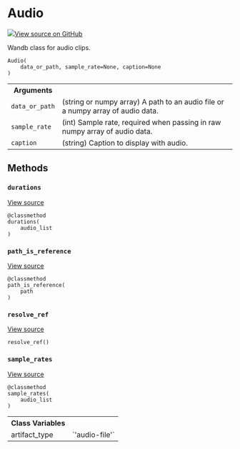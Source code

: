 # Audio



[![](https://www.tensorflow.org/images/GitHub-Mark-32px.png)View source on GitHub](https://www.github.com/wandb/client/tree/3a0def97afe1def2b1a59786b4f0bbcac3f5dc4c/wandb/data_types.py#L490-L628)




Wandb class for audio clips.

<pre><code>Audio(
    data_or_path, sample_rate=None, caption=None
)</code></pre>





<!-- Tabular view -->
<table>
<tr><th>Arguments</th></tr>

<tr>
<td>
<code>data_or_path</code>
</td>
<td>
(string or numpy array) A path to an audio file
or a numpy array of audio data.
</td>
</tr><tr>
<td>
<code>sample_rate</code>
</td>
<td>
(int) Sample rate, required when passing in raw
numpy array of audio data.
</td>
</tr><tr>
<td>
<code>caption</code>
</td>
<td>
(string) Caption to display with audio.
</td>
</tr>
</table>



## Methods

<h3 id="durations"><code>durations</code></h3>

<a target="_blank" href="https://www.github.com/wandb/client/tree/3a0def97afe1def2b1a59786b4f0bbcac3f5dc4c/wandb/data_types.py#L592-L594">View source</a>

<pre><code>@classmethod</code>
<code>durations(
    audio_list
)</code></pre>




<h3 id="path_is_reference"><code>path_is_reference</code></h3>

<a target="_blank" href="https://www.github.com/wandb/client/tree/3a0def97afe1def2b1a59786b4f0bbcac3f5dc4c/wandb/data_types.py#L535-L537">View source</a>

<pre><code>@classmethod</code>
<code>path_is_reference(
    path
)</code></pre>




<h3 id="resolve_ref"><code>resolve_ref</code></h3>

<a target="_blank" href="https://www.github.com/wandb/client/tree/3a0def97afe1def2b1a59786b4f0bbcac3f5dc4c/wandb/data_types.py#L608-L614">View source</a>

<pre><code>resolve_ref()</code></pre>




<h3 id="sample_rates"><code>sample_rates</code></h3>

<a target="_blank" href="https://www.github.com/wandb/client/tree/3a0def97afe1def2b1a59786b4f0bbcac3f5dc4c/wandb/data_types.py#L596-L598">View source</a>

<pre><code>@classmethod</code>
<code>sample_rates(
    audio_list
)</code></pre>








<!-- Tabular view -->
<table>
<tr><th>Class Variables</th></tr>

<tr>
<td>
artifact_type<a id="artifact_type"></a>
</td>
<td>
`'audio-file'`
</td>
</tr>
</table>


